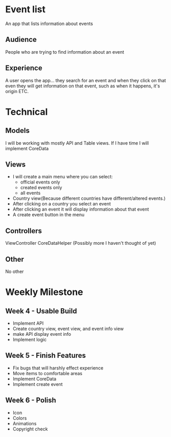 # Event list
An app that lists information about events
​
## Audience
People who are trying to find information about an event
​
## Experience
A user opens the app... they search for an event and when they click on that even they will get information on that event, such as when it happens, it's origin ETC.
​
# Technical
## Models
I will be working with mostly API and Table views. If I have time I will implement CoreData
​
## Views
- I will create a main menu where you can select:
  - official events only
  - created events only
  - all events
- Country view(Because different countries have different/altered events.)
- After clicking on a country you select an event
- After clicking an event it will display information about that event
- A create event button in the menu
​
## Controllers
ViewController
CoreDataHelper
(Possibly more I haven't thought of yet)
​
## Other
No other
​
# Weekly Milestone
## Week 4 - Usable Build
- Implement API
- Create country view, event view, and event info view
- make API display event info
- Implement logic
​
## Week 5 - Finish Features
- Fix bugs that will harshly effect experience
- Move items to comfortable areas
- Implement CoreData
- Implement create event
​
## Week 6 - Polish
- Icon
- Colors
- Animations
- Copyright check
